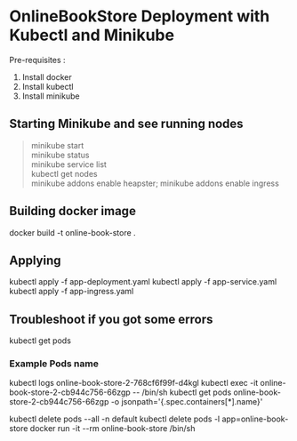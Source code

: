 # OnlineBookStore Deployment with Kubectl and Minikube
Pre-requisites : 
1. Install docker
2. Install kubectl
3. Install minikube

## Starting Minikube and see running nodes
> minikube start <br>
> minikube status <br>
> minikube service list <br>
> kubectl get nodes <br>
> minikube addons enable heapster; minikube addons enable ingress <br>

## Building docker image
docker build -t online-book-store .

## Applying
kubectl apply -f app-deployment.yaml
kubectl apply -f app-service.yaml
kubectl apply -f app-ingress.yaml

## Troubleshoot if you got some errors
kubectl get pods

### Example Pods name
kubectl logs online-book-store-2-768cf6f99f-d4kgl
kubectl exec -it online-book-store-2-cb944c756-66zgp -- /bin/sh
kubectl get pods online-book-store-2-cb944c756-66zgp -o jsonpath='{.spec.containers[*].name}'

kubectl delete pods --all -n default
kubectl delete pods -l app=online-book-store
docker run -it --rm online-book-store /bin/sh
